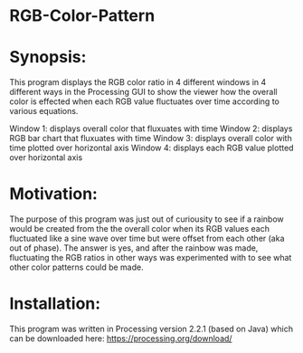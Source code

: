 # RGB-Color-Pattern

# Synopsis:

This program displays the RGB color ratio in 4 different windows in 4 different ways in the Processing GUI to show the viewer how the overall color is effected when each RGB value fluctuates over time according to various equations.

Window 1: displays overall color that fluxuates with time
Window 2: displays RGB bar chart that fluxuates with time
Window 3: displays overall color with time plotted over horizontal axis
Window 4: displays each RGB value plotted over horizontal axis



# Motivation:

The purpose of this program was just out of curiousity to see if a rainbow would be created from the the overall color when its RGB values each fluctuated like a sine wave over time but were offset from each other (aka out of phase). The answer is yes, and after the rainbow was made, fluctuating the RGB ratios in other ways was experimented with to see what other color patterns could be made.



# Installation:

This program was written in Processing version 2.2.1 (based on Java) which can be downloaded here: https://processing.org/download/
